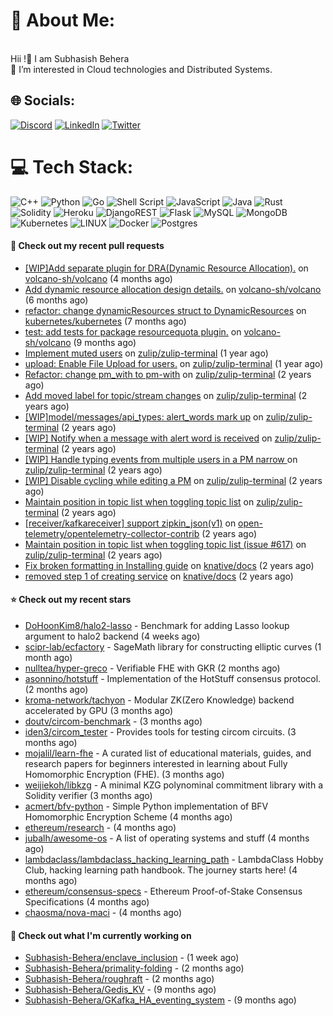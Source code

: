# 💫 About Me:
<br>Hii !🤝 I am Subhasish Behera<br>🌱 I’m interested in Cloud technologies and Distributed Systems. <br>


## 🌐 Socials:
[![Discord](https://img.shields.io/badge/Discord-%237289DA.svg?logo=discord&logoColor=white)](https://discord.gg/kenny_007_) [![LinkedIn](https://img.shields.io/badge/LinkedIn-%230077B5.svg?logo=linkedin&logoColor=white)](https://www.linkedin.com/in/subhasish-b-605654224/) [![Twitter](https://img.shields.io/badge/Twitter-%231DA1F2.svg?logo=Twitter&logoColor=white)](https://twitter.com/thouartround) 

# 💻 Tech Stack:
![C++](https://img.shields.io/badge/c++-%2300599C.svg?style=for-the-badge&logo=c%2B%2B&logoColor=white) ![Python](https://img.shields.io/badge/python-3670A0?style=for-the-badge&logo=python&logoColor=ffdd54) ![Go](https://img.shields.io/badge/go-%2300ADD8.svg?style=for-the-badge&logo=go&logoColor=white) ![Shell Script](https://img.shields.io/badge/shell_script-%23121011.svg?style=for-the-badge&logo=gnu-bash&logoColor=white) ![JavaScript](https://img.shields.io/badge/javascript-%23323330.svg?style=for-the-badge&logo=javascript&logoColor=%23F7DF1E) ![Java](https://img.shields.io/badge/java-%23ED8B00.svg?style=for-the-badge&logo=java&logoColor=white) ![Rust](https://img.shields.io/badge/rust-%23000000.svg?style=for-the-badge&logo=rust&logoColor=white) ![Solidity](https://img.shields.io/badge/Solidity-%23363636.svg?style=for-the-badge&logo=solidity&logoColor=white)  ![Heroku](https://img.shields.io/badge/heroku-%23430098.svg?style=for-the-badge&logo=heroku&logoColor=white) ![DjangoREST](https://img.shields.io/badge/DJANGO-REST-ff1709?style=for-the-badge&logo=django&logoColor=white&color=ff1709&labelColor=gray) ![Flask](https://img.shields.io/badge/flask-%23000.svg?style=for-the-badge&logo=flask&logoColor=white) ![MySQL](https://img.shields.io/badge/mysql-%2300f.svg?style=for-the-badge&logo=mysql&logoColor=white) ![MongoDB](https://img.shields.io/badge/MongoDB-%234ea94b.svg?style=for-the-badge&logo=mongodb&logoColor=white) ![Kubernetes](https://img.shields.io/badge/kubernetes-%23326ce5.svg?style=for-the-badge&logo=kubernetes&logoColor=white) ![LINUX](https://img.shields.io/badge/Linux-FCC624?style=for-the-badge&logo=linux&logoColor=black) ![Docker](https://img.shields.io/badge/docker-%230db7ed.svg?style=for-the-badge&logo=docker&logoColor=white) ![Postgres](https://img.shields.io/badge/postgres-%23316192.svg?style=for-the-badge&logo=postgresql&logoColor=white) 

#### 🔨 Check out my recent pull requests

- [[WIP]Add separate plugin for DRA(Dynamic Resource Allocation).](https://github.com/volcano-sh/volcano/pull/3577) on [volcano-sh/volcano](https://github.com/volcano-sh/volcano) (4 months ago)
- [Add dynamic resource allocation design details.](https://github.com/volcano-sh/volcano/pull/3487) on [volcano-sh/volcano](https://github.com/volcano-sh/volcano) (6 months ago)
- [refactor: change dynamicResources struct to DynamicResources](https://github.com/kubernetes/kubernetes/pull/124269) on [kubernetes/kubernetes](https://github.com/kubernetes/kubernetes) (7 months ago)
- [test: add tests for package resourcequota plugin.](https://github.com/volcano-sh/volcano/pull/3320) on [volcano-sh/volcano](https://github.com/volcano-sh/volcano) (9 months ago)
- [Implement muted users](https://github.com/zulip/zulip-terminal/pull/1425) on [zulip/zulip-terminal](https://github.com/zulip/zulip-terminal) (1 year ago)
- [upload: Enable File Upload for users.](https://github.com/zulip/zulip-terminal/pull/1414) on [zulip/zulip-terminal](https://github.com/zulip/zulip-terminal) (1 year ago)
- [Refactor: change pm_with to pm-with](https://github.com/zulip/zulip-terminal/pull/1352) on [zulip/zulip-terminal](https://github.com/zulip/zulip-terminal) (2 years ago)
- [Add moved label for topic/stream changes](https://github.com/zulip/zulip-terminal/pull/1331) on [zulip/zulip-terminal](https://github.com/zulip/zulip-terminal) (2 years ago)
- [[WIP]model/messages/api_types: alert_words mark up](https://github.com/zulip/zulip-terminal/pull/1314) on [zulip/zulip-terminal](https://github.com/zulip/zulip-terminal) (2 years ago)
- [[WIP] Notify when a message with alert word is received](https://github.com/zulip/zulip-terminal/pull/1301) on [zulip/zulip-terminal](https://github.com/zulip/zulip-terminal) (2 years ago)
- [[WIP] Handle typing events from multiple users in a PM narrow ](https://github.com/zulip/zulip-terminal/pull/1291) on [zulip/zulip-terminal](https://github.com/zulip/zulip-terminal) (2 years ago)
- [[WIP] Disable cycling while editing a PM](https://github.com/zulip/zulip-terminal/pull/1280) on [zulip/zulip-terminal](https://github.com/zulip/zulip-terminal) (2 years ago)
- [Maintain position in topic list when toggling topic list](https://github.com/zulip/zulip-terminal/pull/1277) on [zulip/zulip-terminal](https://github.com/zulip/zulip-terminal) (2 years ago)
- [[receiver/kafkareceiver] support zipkin_json(v1)](https://github.com/open-telemetry/opentelemetry-collector-contrib/pull/17186) on [open-telemetry/opentelemetry-collector-contrib](https://github.com/open-telemetry/opentelemetry-collector-contrib) (2 years ago)
- [Maintain position in topic list when toggling topic list (issue #617)](https://github.com/zulip/zulip-terminal/pull/1275) on [zulip/zulip-terminal](https://github.com/zulip/zulip-terminal) (2 years ago)
- [Fix broken formatting in Installing guide](https://github.com/knative/docs/pull/4917) on [knative/docs](https://github.com/knative/docs) (2 years ago)
- [removed step 1 of creating service](https://github.com/knative/docs/pull/4914) on [knative/docs](https://github.com/knative/docs) (2 years ago)

#### ⭐ Check out my recent stars

- [DoHoonKim8/halo2-lasso](https://github.com/DoHoonKim8/halo2-lasso) - Benchmark for adding Lasso lookup argument to halo2 backend (4 weeks ago)
- [scipr-lab/ecfactory](https://github.com/scipr-lab/ecfactory) - SageMath library for constructing elliptic curves (1 month ago)
- [nulltea/hyper-greco](https://github.com/nulltea/hyper-greco) - Verifiable FHE with GKR (2 months ago)
- [asonnino/hotstuff](https://github.com/asonnino/hotstuff) - Implementation of the HotStuff consensus protocol. (2 months ago)
- [kroma-network/tachyon](https://github.com/kroma-network/tachyon) - Modular ZK(Zero Knowledge) backend accelerated by GPU (3 months ago)
- [doutv/circom-benchmark](https://github.com/doutv/circom-benchmark) -  (3 months ago)
- [iden3/circom_tester](https://github.com/iden3/circom_tester) - Provides tools for testing circom circuits. (3 months ago)
- [mojalil/learn-fhe](https://github.com/mojalil/learn-fhe) - A curated list of educational materials, guides, and research papers for beginners interested in learning about Fully Homomorphic Encryption (FHE). (3 months ago)
- [weijiekoh/libkzg](https://github.com/weijiekoh/libkzg) - A minimal KZG polynominal commitment library with a Solidity verifier (3 months ago)
- [acmert/bfv-python](https://github.com/acmert/bfv-python) - Simple Python implementation of BFV Homomorphic Encryption Scheme (4 months ago)
- [ethereum/research](https://github.com/ethereum/research) -  (4 months ago)
- [jubalh/awesome-os](https://github.com/jubalh/awesome-os) - A list of operating systems and stuff (4 months ago)
- [lambdaclass/lambdaclass_hacking_learning_path](https://github.com/lambdaclass/lambdaclass_hacking_learning_path) - LambdaClass Hobby Club, hacking learning path handbook. The journey starts here! (4 months ago)
- [ethereum/consensus-specs](https://github.com/ethereum/consensus-specs) - Ethereum Proof-of-Stake Consensus Specifications (4 months ago)
- [chaosma/nova-maci](https://github.com/chaosma/nova-maci) -  (4 months ago)

#### 👷 Check out what I'm currently working on

- [Subhasish-Behera/enclave_inclusion](https://github.com/Subhasish-Behera/enclave_inclusion) -  (1 week ago)
- [Subhasish-Behera/primality-folding](https://github.com/Subhasish-Behera/primality-folding) -  (2 months ago)
- [Subhasish-Behera/roughraft](https://github.com/Subhasish-Behera/roughraft) -  (2 months ago)
- [Subhasish-Behera/Gedis_KV](https://github.com/Subhasish-Behera/Gedis_KV) -  (9 months ago)
- [Subhasish-Behera/GKafka_HA_eventing_system](https://github.com/Subhasish-Behera/GKafka_HA_eventing_system) -  (9 months ago)

